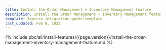 ```yaml
---
title: Install the Order Management + Inventory Management feature
description: Install the Order Management + Inventory Management feature in your project
template: feature-integration-guide-template
last_updated: Feb 8, 2023
---
```


{% include pbc/all/install-features/{{page.version}}/install-the-order-management-inventory-management-feature.md %} <!-- To edit, see /_includes/pbc/all/install-features/202304.0/install-the-order-management-inventory-management-feature.md -->